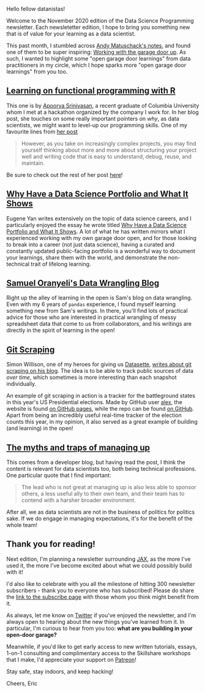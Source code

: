 Hello fellow datanistas!

Welcome to the November 2020 edition of the Data Science Programming newsletter.
Each newsletetter edition,
I hope to bring you something new that is of value
for your learning as a data scientist.

This past month, I stumbled across [Andy Matuschack's notes](https://notes.andymatuschak.org),
and found one of them to be super inspiring: [Working with the garage door up](https://notes.andymatuschak.org/z21cgR9K3UcQ5a7yPsj2RUim3oM2TzdBByZu).
As such, I wanted to highlight some "open garage door learnings"
from data practitioners in my circle,
which I hope sparks more "open garage door learnings" from you too.

## [Learning on functional programming with R](https://apoorvasrinivasanblog.com/post/nicer-code-with-functional-programming/)

This one is by [Apoorva Srinivasan](http://apoorvasrinivasan.me),
a recent graduate of Columbia University
whom I met at a hackathon organized by the company I work for.
In her blog post, she touches on some really important pointers on _why_,
as data scientists, we might want to level-up our programming skills.
One of my favourite lines from [her post](https://apoorvasrinivasanblog.com/post/nicer-code-with-functional-programming/)

> However, as you take on increasingly complex projects,
> you may find yourself thinking about more and more
> about structuring your project well
> and writing code that is easy to understand, debug, reuse, and maintain.

Be sure to check out the rest of her post [here](https://apoorvasrinivasanblog.com/post/nicer-code-with-functional-programming/)!

## [Why Have a Data Science Portfolio and What It Shows](https://eugeneyan.com/writing/data-science-portfolio-how-why-what/)

Eugene Yan writes extensively on the topic of data science careers,
and I particularly enjoyed the essay he wrote titled
[Why Have a Data Science Portfolio and What It Shows](https://eugeneyan.com/writing/data-science-portfolio-how-why-what/).
A lot of what he has written mirrors what I experienced
working with my own garage door open,
and for those looking to break into a career (not just data science),
having a curated and constantly updated public-facing portfolio
is a wonderful way to document your learnings,
share them with the world,
and demonstrate the non-technical trait of lifelong learning.

## [Samuel Oranyeli's Data Wrangling Blog](https://samukweku.github.io/data-wrangling-blog/)

Right up the alley of learning in the open is Sam's blog on data wrangling.
Even with my 6 years of `pandas` experience,
I found myself learning something new from Sam's writings.
In there, you'll find lots of practical advice for those
who are interested in practical wrangling of messy spreadsheet data
that come to us from collaborators,
and his writings are directly in the spirit of learning in the open!

## [Git Scraping](https://simonwillison.net/2020/Oct/9/git-scraping/)

Simon Willison, one of my heroes for giving us
[Datasette](https://docs.datasette.io/en/stable/index.html),
[writes about git scraping on his blog](https://simonwillison.net/2020/Oct/9/git-scraping/).
The idea is to be able to track public sources of data _over time_,
which sometimes is more interesting than each snapshot individually.

An example of git scraping in action is a tracker for the battleground states
in this year's US Presidential elections.
Made by GitHub user [alex](https://github.com/alex),
the website is found [on GitHub pages](https://alex.github.io/nyt-2020-election-scraper/battleground-state-changes.html#),
while the repo can be found [on GitHub](https://github.com/alex/nyt-2020-election-scraper).
Apart from being an incredibly useful real-time tracker
of the election counts this year,
in my opinion, it also served as a great example
of building (and learning) in the open!

## [The myths and traps of managing up](https://leaddev.com/communication-relationships/myths-and-traps-managing)

This comes from a developer blog, but having read the post,
I think the content is relevant for data scientists too,
both being technical professions.
One particular quote that I find important:

> The lead who is not great at managing up is also less able to sponsor others,
> a less useful ally to their own team,
> and their team has to contend with a harsher broader environment.

After all, we as data scientists
are not in the business of politics for politics sake.
If we do engage in managing expectations,
it's for the benefit of the whole team!

## Thank you for reading!

Next edition, I'm planning a newsletter surrounding [JAX](https://jax.readthedocs.io/en/latest/),
as the more I've used it,
the more I've become excited about what we could possibly build with it!

I'd also like to celebrate with you all the milestone
of hitting 300 newsletter subscribers -
thank you to everyone who has subscribed!
Please do share the [link to the subscribe page](http://tinyletter.com/ericmjl)
with those whom you think might benefit from it.

As always, let me know on [Twitter](https://twitter.com/ericmjl)
if you've enjoyed the newsletter,
and I'm always open to hearing about the new things you've learned from it.
In particular, I'm curious to hear from you too:
**what are you building in your open-door garage?**

Meanwhile, if you'd like to get early access to new written tutorials,
essays, 1-on-1 consulting
and complimentary access to the Skillshare workshops that I make,
I'd appreciate your support on [Patreon](https://patreon.com/ericmjl)!

Stay safe, stay indoors, and keep hacking!

Cheers,
Eric
